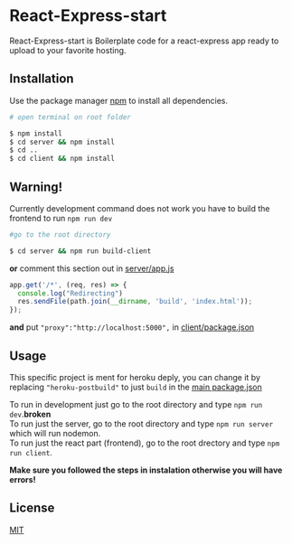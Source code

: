 # React-Express-start
React-Express-start is Boilerplate code for a react-express app ready to upload to your favorite hosting.

## Installation
Use the package manager [npm](https://www.npmjs.com/) to install all dependencies.

```bash
# open terminal on root folder

$ npm install
$ cd server && npm install
$ cd .. 
$ cd client && npm install
```

## Warning!
Currently development command does not work you have to build the frontend to run ```npm run dev``` 

```bash
#go to the root directory

$ cd server && npm run build-client
```

<b>or</b>
comment this section out in [server/app.js](https://github.com/OfficialPedroDimasPortfolio/React-Express-start/blob/master/server/app.js) 
```javascript
app.get('/*', (req, res) => {
  console.log("Redirecting")
  res.sendFile(path.join(__dirname, 'build', 'index.html'));
});
```
<b>and</b>
put ```"proxy":"http://localhost:5000",``` in [client/package.json](https://github.com/OfficialPedroDimasPortfolio/React-Express-start/blob/master/client/package.json)


## Usage

This specific project is ment for heroku deply, you can change it by replacing ```"heroku-postbuild"``` to just  ```build``` in the [main package.json](https://github.com/OfficialPedroDimasPortfolio/React-Express-start/blob/master/package.json)

To run in development just go to the root directory and type ```npm run dev```.<b>broken</b><br /> 
To run just the server, go to the root directory and type ```npm run server``` which will run nodemon.<br />
To run just the react part (frontend), go to the root drectory and type ```npm run client```.

<b>Make sure you followed the steps in instalation otherwise you will have errors!</b>

## License
[MIT](https://choosealicense.com/licenses/mit/)
